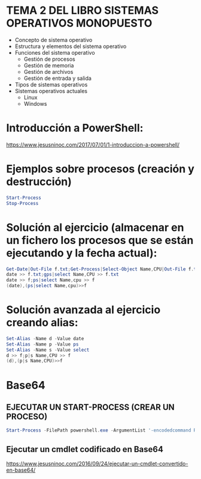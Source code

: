 # TEMA 2 DEL LIBRO SISTEMAS OPERATIVOS MONOPUESTO
- Concepto de sistema operativo
- Estructura y elementos del sistema operativo
- Funciones del sistema operativo
  - Gestión de procesos
  - Gestión de memoria
  - Gestión de archivos
  - Gestión de entrada y salida
- Tipos de sistemas operativos
- Sistemas operativos actuales
  - Linux 
  - Windows

# Introducción a PowerShell:
https://www.jesusninoc.com/2017/07/01/1-introduccion-a-powershell/

# Ejemplos sobre procesos (creación y destrucción)
```PowerShell
Start-Process
Stop-Process
```

# Solución al ejercicio (almacenar en un fichero los procesos que se están ejecutando y la fecha actual):
```PowerShell
Get-Date|Out-File f.txt;Get-Process|Select-Object Name,CPU|Out-File f.txt -Append
date >> f.txt;gps|select Name,CPU >> f.txt
date >> f;ps|select Name,cpu >> f
(date),(ps|select Name,cpu)>>f
```
# Solución avanzada al ejercicio creando alias:
```PowerShell
Set-Alias -Name d -Value date
Set-Alias -Name p -Value ps
Set-Alias -Name s -Value select
d >> f;p|s Name,CPU >> f
(d),(p|s Name,CPU)>>f
```

# Base64
## EJECUTAR UN START-PROCESS (CREAR UN PROCESO)
```PowerShell
Start-Process -FilePath powershell.exe -ArgumentList '-encodedcommand RwBlAHQALQBQAHIAbwBjAGUAcwBzAA=='
```
## Ejecutar un cmdlet codificado en Base64
https://www.jesusninoc.com/2016/09/24/ejecutar-un-cmdlet-convertido-en-base64/
